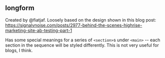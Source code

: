 ## longform

Created by @fiatjaf. Loosely based on the design shown in this blog post: https://signalvnoise.com/posts/2977-behind-the-scenes-highrise-marketing-site-ab-testing-part-1

Has some special meanings for a series of `<section>`s under `<main>` -- each section in the sequence will be styled differently. This is not very useful for blogs, I think.

